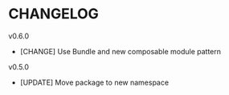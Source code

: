 # CHANGELOG

v0.6.0
- [CHANGE] Use Bundle and new composable module pattern

v0.5.0
- [UPDATE] Move package to new namespace
